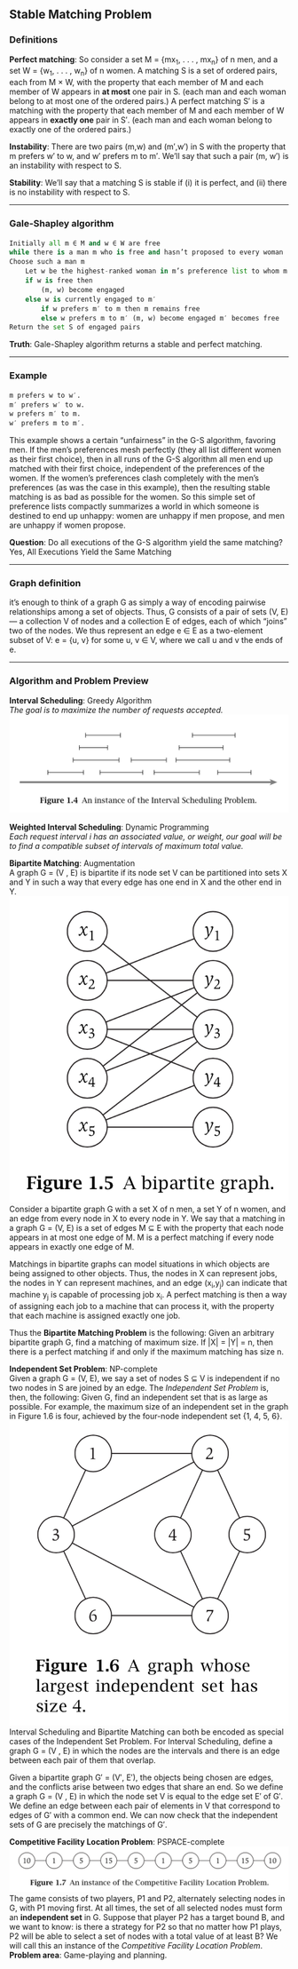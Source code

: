 ## Stable Matching Problem
### Definitions
__Perfect matching__: So consider a set M = {mx<sub>1</sub>, . . . , mx<sub>n</sub>} of n men, and a set W = {w<sub>1</sub>, . . . , w<sub>n</sub>} of n women. A matching S is a set of ordered pairs, each from M × W, with the property that each member of M and each member of W appears in __at most__ one pair in S. (each man and each woman belong to at most one of the ordered pairs.) A perfect matching S′ is a matching with the property that each member of M and each member of W appears in __exactly one__ pair in S′. (each man and each woman belong to exactly one of the ordered pairs.)

__Instability__: There are two pairs (m,w) and (m′,w′) in S with the property that m prefers w′ to w, and w′ prefers m to m′. We’ll say that such a pair (m, w′) is an instability with respect to S.

__Stability__:  We’ll say that a matching S is stable if (i) it is perfect, and (ii) there is no instability with respect to S.

- - -
### Gale-Shapley algorithm
```python
Initially all m ∈ M and w ∈ W are free
while there is a man m who is free and hasn’t proposed to every woman
Choose such a man m
	Let w be the highest-ranked woman in m’s preference list to whom m has not yet proposed
	if w is free then
		(m, w) become engaged
	else w is currently engaged to m′
		if w prefers m′ to m then m remains free
		else w prefers m to m′ (m, w) become engaged m′ becomes free
Return the set S of engaged pairs
```
__Truth__: Gale-Shapley algorithm returns a stable and perfect matching.

- - -
### Example
```python
m prefers w to w′.
m′ prefers w′ to w.
w prefers m′ to m.
w′ prefers m to m′.
```
This example shows a certain “unfairness” in the G-S algorithm, favoring men. If the men’s preferences mesh perfectly (they all list different women as their first choice), then in all runs of the G-S algorithm all men end up matched with their first choice, independent of the preferences of the women. If the women’s preferences clash completely with the men’s preferences (as was the case in this example), then the resulting stable matching is as bad as possible for the women. So this simple set of preference lists compactly summarizes a world in which someone is destined to end up unhappy: women are unhappy if men propose, and men are unhappy if women propose.

__Question__: Do all executions of the G-S algorithm yield the same matching? <br>
Yes, All Executions Yield the Same Matching

- - -
### Graph definition
it’s enough to think of a graph G as simply a way of encoding pairwise relationships among a set of objects. Thus, G consists of a pair of sets (V, E) — a collection V of nodes and a collection E of edges, each of which “joins” two of the nodes. We thus represent an edge e ∈ E as a two-element subset of V: e = {u, v} for some u, v ∈ V, where we call u and v the ends of e.

---
### Algorithm and Problem Preview
__Interval Scheduling__: Greedy Algorithm <br>
_The goal is to maximize the number of requests accepted._
![Interval Scheduling](./img/inv.png)

__Weighted Interval Scheduling__: Dynamic Programming <br>
_Each request interval i has an associated value, or weight, our goal will be to find a compatible subset of intervals of maximum total value._

__Bipartite Matching__: Augmentation <br>
A graph G = (V , E) is bipartite if its node set V can be partitioned into sets X and Y in such a way that every edge has one end in X and the other end in Y.
![Bipartite](./img/bipartite.png)
Consider a bipartite graph G with a set X of n men, a set Y of n women, and an edge from every node in X to every node in Y. We say that a matching in a graph G = (V, E) is a set of edges M ⊆ E with the property that each node appears in at most one edge of M. M is a perfect matching if every node appears in exactly one edge of M.

Matchings in bipartite graphs can model situations in which objects are being assigned to other objects. Thus, the nodes in X can represent jobs, the nodes in Y can represent machines, and an edge (x<sub>i</sub>,y<sub>j</sub>) can indicate that machine y<sub>j</sub> is capable of processing job x<sub>i</sub>. A perfect matching is then a way of assigning each job to a machine that can process it, with the property that each machine is assigned exactly one job.

Thus the __Bipartite Matching Problem__ is the following: Given an arbitrary bipartite graph G, find a matching of maximum size. If |X| = |Y| = n, then there is a perfect matching if and only if the maximum matching has size n.

__Independent Set Problem__: NP-complete<br>
Given a graph G = (V, E), we say a set of nodes S ⊆ V is independent if no two nodes in S are joined by an edge. The _Independent Set Problem_ is, then, the following: Given G, find an independent set that is as large as possible. For example, the maximum size of an independent set in the graph in Figure 1.6 is four, achieved by the four-node independent set {1, 4, 5, 6}.
![Independent Set Problem](./img/ins.png)
Interval Scheduling and Bipartite Matching can both be encoded as special cases of the Independent Set Problem. For Interval Scheduling, define a graph G = (V , E) in which the nodes are the intervals and there is an edge between each pair of them that overlap.

Given a bipartite graph G′ = (V′, E′), the objects being chosen are edges, and the conflicts arise between two edges that share an end. So we define a graph G = (V , E) in which the node set V is equal to the edge set E′ of G′. We define an edge between each pair of elements in V that correspond to edges of G′ with a common end. We can now check that the independent sets of G are precisely the matchings of G′.

__Competitive Facility Location Problem__: PSPACE-complete<br>
![Competitive Facility Location Problem](./img/loc.png)
The game consists of two players, P1 and P2, alternately selecting nodes in G, with P1 moving first. At all times, the set of all selected nodes must form an __independent set__ in G. Suppose that player P2 has a target bound B, and we want to know: is there a strategy for P2 so that no matter how P1 plays, P2 will be able to select a set of nodes with a total value of at least B? We will call this an instance of the _Competitive Facility Location Problem_. __Problem area__: Game-playing and planning.




